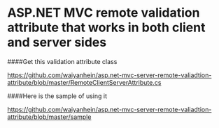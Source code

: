 # ASP.NET MVC remote validation attribute that works in both client and server sides

####Get this validation attribute class

https://github.com/waiyanhein/asp.net-mvc-server-remote-valiadtion-attribute/blob/master/RemoteClientServerAttribute.cs

####Here is the sample of using it

https://github.com/waiyanhein/asp.net-mvc-server-remote-valiadtion-attribute/blob/master/sample


 
